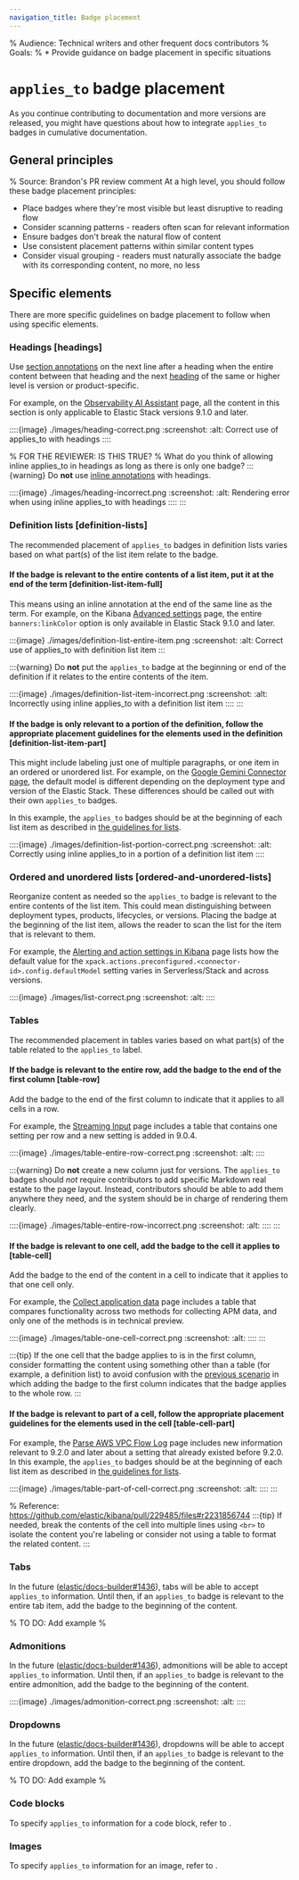 ```yaml
---
navigation_title: Badge placement
---
```


% Audience: Technical writers and other frequent docs contributors
% Goals:
%   * Provide guidance on badge placement in specific situations

# `applies_to` badge placement

As you continue contributing to documentation and more versions are released,
you might have questions about how to integrate `applies_to` badges in
cumulative documentation.

## General principles

% Source: Brandon's PR review comment
At a high level, you should follow these badge placement principles:

* Place badges where they're most visible but least disruptive to reading flow
* Consider scanning patterns - readers often scan for relevant information
* Ensure badges don't break the natural flow of content
* Use consistent placement patterns within similar content types
* Consider visual grouping - readers must naturally associate the badge with its corresponding content, no more, no less

## Specific elements

There are more specific guidelines on badge placement to follow when using specific elements.

### Headings [headings]

Use [section annotations](/syntax/applies.md#section-annotations) on the next line after a heading when the entire content between that heading and the next [heading](/syntax/headings.md) of the same or higher level is version or product-specific.

For example, on the [Observability AI Assistant](https://www.elastic.co/docs/solutions/observability/observability-ai-assistant#choose-the-knowledge-base-language-model) page, all the content in this section is only applicable to Elastic Stack versions 9.1.0 and later.

::::{image} ./images/heading-correct.png
:screenshot:
:alt: Correct use of applies_to with headings
::::

% FOR THE REVIEWER: IS THIS TRUE?
% What do you think of allowing inline applies_to in headings as long as there is only one badge?
:::{warning}
Do **not** use [inline annotations](/syntax/applies.md#inline-annotations) with headings.

::::{image} ./images/heading-incorrect.png
:screenshot:
:alt: Rendering error when using inline applies_to with headings
::::
:::

### Definition lists [definition-lists]

The recommended placement of `applies_to` badges in definition lists varies based on what part(s) of the list item relate to the badge.

#### If the badge is relevant to the entire contents of a list item, put it at the end of the term [definition-list-item-full]

This means using an inline annotation at the end of the same line as the term. For example, on the Kibana [Advanced settings](https://www.elastic.co/docs/reference/kibana/advanced-settings#kibana-banners-settings) page, the entire `banners:linkColor` option is only available in Elastic Stack 9.1.0 and later.

:::{image} ./images/definition-list-entire-item.png
:screenshot:
:alt: Correct use of applies_to with definition list item
:::

:::{warning}
Do **not** put the `applies_to` badge at the beginning or end of the definition if it relates to the entire contents of the item.

::::{image} ./images/definition-list-item-incorrect.png
:screenshot:
:alt: Incorrectly using inline applies_to with a definition list item
::::
:::

#### If the badge is only relevant to a portion of the definition, follow the appropriate placement guidelines for the elements used in the definition [definition-list-item-part]

This might include labeling just one of multiple paragraphs, or one item in an ordered or unordered list. For example, on the [Google Gemini Connector page](https://www.elastic.co/docs/reference/kibana/connectors-kibana/gemini-action-type#gemini-connector-configuration), the default model is different depending on the deployment type and version of the Elastic Stack. These differences should be called out with their own `applies_to` badges.

In this example, the `applies_to` badges should be at the beginning of each list item as described in [the guidelines for lists](#ordered-and-unordered-lists).

::::{image} ./images/definition-list-portion-correct.png
:screenshot:
:alt: Correctly using inline applies_to in a portion of a definition list item
::::

### Ordered and unordered lists [ordered-and-unordered-lists]

Reorganize content as needed so the `applies_to` badge is relevant to the entire contents of the list item.
This could mean distinguishing between deployment types, products, lifecycles, or versions.
Placing the badge at the beginning of the list item, allows the reader to scan the list for the item that is relevant to them.

For example, the [Alerting and action settings in Kibana](https://www.elastic.co/docs/reference/kibana/configuration-reference/alerting-settings) page lists how the default value for the `xpack.actions.preconfigured.<connector-id>.config.defaultModel` setting varies in Serverless/Stack and across versions.

::::{image} ./images/list-correct.png
:screenshot:
:alt:
::::

### Tables

The recommended placement in tables varies based on what part(s) of the table related to the `applies_to` label.

#### If the badge is relevant to the entire row, add the badge to the end of the first column [table-row]

Add the badge to the end of the first column to indicate that it applies to all cells in a row.

For example, the [Streaming Input](https://www.elastic.co/docs/reference/beats/filebeat/filebeat-input-streaming#_metrics_14) page includes a table that contains one setting per row and a new setting is added in 9.0.4.

::::{image} ./images/table-entire-row-correct.png
:screenshot:
:alt:
::::

:::{warning}
Do **not** create a new column just for versions.
The `applies_to` badges should _not_ require contributors to add specific Markdown real estate to the page layout.
Instead, contributors should be able to add them anywhere they need, and the system should be in charge of rendering them clearly.

::::{image} ./images/table-entire-row-incorrect.png
:screenshot:
:alt:
::::
:::

#### If the badge is relevant to one cell, add the badge to the cell it applies to [table-cell]

Add the badge to the end of the content in a cell to indicate that it applies to that one cell only.

For example, the [Collect application data](https://www.elastic.co/docs/solutions/observability/apm/collect-application-data#_capabilities) page includes a table that compares functionality across two methods for collecting APM data, and only one of the methods is in technical preview.

::::{image} ./images/table-one-cell-correct.png
:screenshot:
:alt:
::::
:::

:::{tip}
If the one cell that the badge applies to is in the first column, consider formatting the content
using something other than a table (for example, a definition list) to avoid confusion with the
[previous scenario](#table-row) in which adding the badge to the first column indicates that the
badge applies to the whole row.
:::

#### If the badge is relevant to part of a cell, follow the appropriate placement guidelines for the elements used in the cell [table-cell-part]

For example, the [Parse AWS VPC Flow Log](https://www.elastic.co/docs/reference/beats/filebeat/processor-parse-aws-vpc-flow-log) page includes new information relevant to 9.2.0 and later about a setting that already existed before 9.2.0. In this example, the `applies_to` badges should be at the beginning of each list item as described in [the guidelines for lists](#ordered-and-unordered-lists).

::::{image} ./images/table-part-of-cell-correct.png
:screenshot:
:alt:
::::
:::

% Reference: https://github.com/elastic/kibana/pull/229485/files#r2231856744
:::{tip}
If needed, break the contents of the cell into multiple lines using `<br>` to isolate the content you're labeling or consider not using a table to format the related content.
:::

### Tabs

In the future ([elastic/docs-builder#1436](https://github.com/elastic/docs-builder/issues/1436)), tabs will be able to accept `applies_to` information. Until then, if an `applies_to` badge is relevant to the entire tab item, add the badge to the beginning of the content.

% TO DO: Add example
% <image>

### Admonitions

In the future ([elastic/docs-builder#1436](https://github.com/elastic/docs-builder/issues/1436)), admonitions will be able to accept `applies_to` information. Until then, if an `applies_to` badge is relevant to the entire admonition, add the badge to the beginning of the content.

::::{image} ./images/admonition-correct.png
:screenshot:
:alt:
::::

### Dropdowns

In the future ([elastic/docs-builder#1436](https://github.com/elastic/docs-builder/issues/1436)), dropdowns will be able to accept `applies_to` information. Until then, if an `applies_to` badge is relevant to the entire dropdown, add the badge to the beginning of the content.

% TO DO: Add example
% <image>

### Code blocks

To specify `applies_to` information for a code block, refer to [](/contribute/cumulative-docs/example-scenarios.md#code-block).

### Images

To specify `applies_to` information for an image, refer to [](/contribute/cumulative-docs/example-scenarios.md#screenshot).
